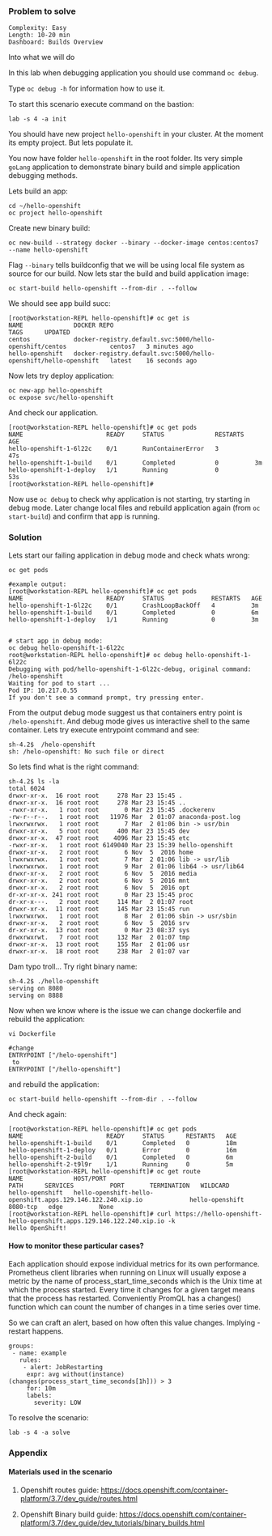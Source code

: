 ### Problem to solve

```
Complexity: Easy
Length: 10-20 min
Dashboard: Builds Overview
```

Into what we will do

In this lab when debugging application you should use command `oc debug`. 

Type `oc debug -h` for information how to use it.

To start this scenario execute command on the bastion:
```
lab -s 4 -a init
```

You should have new project `hello-openshift` in your cluster. At the moment its empty project. But lets populate it. 

You now have folder `hello-openshift` in the root folder. Its very simple `goLang` application to demonstrate binary build and simple application debugging methods. 

Lets build an app:
```
cd ~/hello-openshift
oc project hello-openshift
```

Create new binary build:
```
oc new-build --strategy docker --binary --docker-image centos:centos7 --name hello-openshift
```

Flag `--binary` tells buildconfig that we will be using local file system as source for our build. Now lets star the build and build application image:
```
oc start-build hello-openshift --from-dir . --follow
```

We should see app build succ: 
```
[root@workstation-REPL hello-openshift]# oc get is
NAME              DOCKER REPO                                                        TAGS      UPDATED
centos            docker-registry.default.svc:5000/hello-openshift/centos            centos7   3 minutes ago
hello-openshift   docker-registry.default.svc:5000/hello-openshift/hello-openshift   latest    16 seconds ago
```

Now lets try deploy application:
```
oc new-app hello-openshift
oc expose svc/hello-openshift
```

And check our application. 
```
[root@workstation-REPL hello-openshift]# oc get pods
NAME                       READY     STATUS              RESTARTS   AGE
hello-openshift-1-6l22c    0/1       RunContainerError   3          47s
hello-openshift-1-build    0/1       Completed           0          3m
hello-openshift-1-deploy   1/1       Running             0          53s
[root@workstation-REPL hello-openshift]# 
```

Now use `oc debug` to check why application is not starting, try starting in debug mode. Later change local files and rebuild application again (from `oc start-build`) and confirm that app is running.

### Solution

Lets start our failing application in debug mode and check whats wrong:
```
oc get pods

#example output:
[root@workstation-REPL hello-openshift]# oc get pods
NAME                       READY     STATUS             RESTARTS   AGE
hello-openshift-1-6l22c    0/1       CrashLoopBackOff   4          3m
hello-openshift-1-build    0/1       Completed          0          6m
hello-openshift-1-deploy   1/1       Running            0          3m


# start app in debug mode:
oc debug hello-openshift-1-6l22c
root@workstation-REPL hello-openshift]# oc debug hello-openshift-1-6l22c
Debugging with pod/hello-openshift-1-6l22c-debug, original command: /helo-openshift
Waiting for pod to start ...
Pod IP: 10.217.0.55
If you don't see a command prompt, try pressing enter.
```

From the output debug mode suggest us that containers entry point is `/helo-openshift`.
And debug mode gives us interactive shell to the same container. Lets try execute entrypoint command and see:
```
sh-4.2$  /helo-openshift
sh: /helo-openshift: No such file or direct
```

So lets find what is the right command:
```
sh-4.2$ ls -la
total 6024
drwxr-xr-x.  16 root root     278 Mar 23 15:45 .
drwxr-xr-x.  16 root root     278 Mar 23 15:45 ..
-rwxr-xr-x.   1 root root       0 Mar 23 15:45 .dockerenv
-rw-r--r--.   1 root root   11976 Mar  2 01:07 anaconda-post.log
lrwxrwxrwx.   1 root root       7 Mar  2 01:06 bin -> usr/bin
drwxr-xr-x.   5 root root     400 Mar 23 15:45 dev
drwxr-xr-x.  47 root root    4096 Mar 23 15:45 etc
-rwxr-xr-x.   1 root root 6149040 Mar 23 15:39 hello-openshift
drwxr-xr-x.   2 root root       6 Nov  5  2016 home
lrwxrwxrwx.   1 root root       7 Mar  2 01:06 lib -> usr/lib
lrwxrwxrwx.   1 root root       9 Mar  2 01:06 lib64 -> usr/lib64
drwxr-xr-x.   2 root root       6 Nov  5  2016 media
drwxr-xr-x.   2 root root       6 Nov  5  2016 mnt
drwxr-xr-x.   2 root root       6 Nov  5  2016 opt
dr-xr-xr-x. 241 root root       0 Mar 23 15:45 proc
dr-xr-x---.   2 root root     114 Mar  2 01:07 root
drwxr-xr-x.  11 root root     145 Mar 23 15:45 run
lrwxrwxrwx.   1 root root       8 Mar  2 01:06 sbin -> usr/sbin
drwxr-xr-x.   2 root root       6 Nov  5  2016 srv
dr-xr-xr-x.  13 root root       0 Mar 23 08:37 sys
drwxrwxrwt.   7 root root     132 Mar  2 01:07 tmp
drwxr-xr-x.  13 root root     155 Mar  2 01:06 usr
drwxr-xr-x.  18 root root     238 Mar  2 01:07 var
```

Dam typo troll... Try right binary name:
```
sh-4.2$ ./hello-openshift 
serving on 8080
serving on 8888
```

Now when we know where is the issue we can change dockerfile and rebuild the application:
```
vi Dockerfile

#change 
ENTRYPOINT ["/helo-openshift"]
 to
ENTRYPOINT ["/hello-openshift"]
```

and rebuild the application:
```
oc start-build hello-openshift --from-dir . --follow
```

And check again:
```
[root@workstation-REPL hello-openshift]# oc get pods
NAME                       READY     STATUS      RESTARTS   AGE
hello-openshift-1-build    0/1       Completed   0          18m
hello-openshift-1-deploy   0/1       Error       0          16m
hello-openshift-2-build    0/1       Completed   0          6m
hello-openshift-2-t9l9r    1/1       Running     0          5m
[root@workstation-REPL hello-openshift]# oc get route
NAME              HOST/PORT                                                     PATH      SERVICES          PORT       TERMINATION   WILDCARD
hello-openshift   hello-openshift-hello-openshift.apps.129.146.122.240.xip.io             hello-openshift   8080-tcp   edge          None
[root@workstation-REPL hello-openshift]# curl https://hello-openshift-hello-openshift.apps.129.146.122.240.xip.io -k
Hello OpenShift!
```

#### How to monitor these particular cases?

Each application should expose individual metrics for its own performance.  Prometheus client libraries when running on Linux will usually expose a metric by the name of process_start_time_seconds which is the Unix time at which the process started. Every time it changes for a given target means that the process has restarted. Conveniently PromQL has a changes() function which can count the number of changes in a time series over time.

So we can craft an alert, based on how often this value changes. Implying - restart happens.

```
groups:
 - name: example
   rules:
    - alert: JobRestarting
     expr: avg without(instance)(changes(process_start_time_seconds[1h])) > 3 
     for: 10m
     labels:
       severity: LOW
```

To resolve the scenario:
```
lab -s 4 -a solve
```

### Appendix

#### Materials used in the scenario

1. Openshift routes guide:
https://docs.openshift.com/container-platform/3.7/dev_guide/routes.html

2. Openshift Binary build guide:
https://docs.openshift.com/container-platform/3.7/dev_guide/dev_tutorials/binary_builds.html